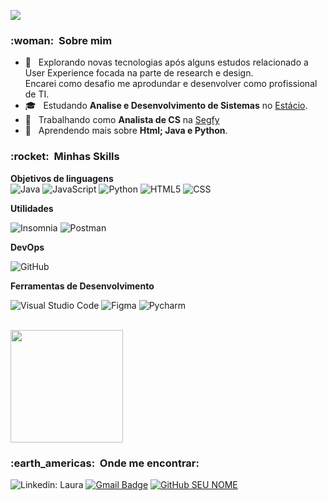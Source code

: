 

![](https://komarev.com/ghpvc/?username=lbarrosfs&color=006bed)

<h3> :woman: &nbsp;Sobre mim </h3>

- 🤔 &nbsp; Explorando novas tecnologias após alguns estudos relacionado a User Experience focada na parte de research e design. <br>
            Encarei como desafio me aprodundar e desenvolver como profissional de TI.</br>
- 🎓 &nbsp; Estudando **Analise e Desenvolvimento de Sistemas** no <a href="https://estacio.br/">Estácio</a>.
- 💼 &nbsp; Trabalhando como **Analista de CS** na <a href="https://www.segfy.com/">Segfy</a>
- 🌱 &nbsp; Aprendendo mais sobre **Html; Java e Python**.

<h3> :rocket: &nbsp;Minhas Skills </h3>

**Objetivos de linguagens**
<br>
  ![Java](https://img.shields.io/badge/-Java-333333?style=flat&logo=Java)
  ![JavaScript](https://img.shields.io/badge/-JavaScript-333333?style=flat&logo=javascript)
  ![Python](https://img.shields.io/badge/-Python-333333?style=flat&logo=Python)
  ![HTML5](https://img.shields.io/badge/-HTML5-333333?style=flat&logo=HTML5)
  ![CSS](https://img.shields.io/badge/-CSS-333333?style=flat&logo=CSS3&logoColor=1572B6)</br>
 

**Utilidades**

  ![Insomnia](https://img.shields.io/badge/-Insomnia-333333?style=flat&logo=insomnia)
  ![Postman](https://img.shields.io/badge/-Postman-333333?style=flat&logo=postman)

**DevOps**

  ![GitHub](https://img.shields.io/badge/-GitHub-333333?style=flat&logo=github)
 

**Ferramentas de Desenvolvimento**

  ![Visual Studio Code](https://img.shields.io/badge/-Visual%20Studio%20Code-333333?style=flat&logo=visual-studio-code&logoColor=007ACC)
  ![Figma](https://img.shields.io/badge/-Figma-333333?style=flat&logo=figma&logoColor=007ACC)
  ![Pycharm](https://img.shields.io/badge/-Pycharm-333333?style=flat&logo=Pycharm&logoColor=007ACC)

<br/>

<a href="https://github.com/VanessaSwerts">
  <img height="180em" src="https://github-readme-stats.vercel.app/api?username=VanessaSwerts&theme=dracula&show_icons=true" />
</a>

<br/>

<h3> :earth_americas: &nbsp;Onde me encontrar: </h3> 

![<a href="linkedin.com/in/lbarrosf">Linkedin: Laura](https://img.shields.io/badge/-lbarrosf-blue?style=flat-square&logo=Linkedin&logoColor=white&link=https://linkedin.com/in/lbarrosf)</a>
[![Gmail Badge](https://img.shields.io/badge/-lbarros.f14@gmail.com-006bed?style=flat-square&logo=Gmail&logoColor=white&link=mailto:SEU-EMAIL)](mailto:lbarros.f14@gmail.com) <a href="https://github.com/lbarrosf">
![GitHub SEU NOME]( https://img.shields.io/github/followers/lbarrosf?label=follow&style=social)</a>

